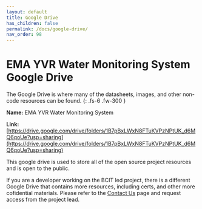 ```yaml
---
layout: default
title: Google Drive
has_children: false
permalink: /docs/google-drive/
nav_order: 98
---
```


# EMA YVR Water Monitoring System Google Drive

The Google Drive is where many of the datasheets, images, and other non-code resources can be found.
{: .fs-6 .fw-300 }

**Name:** EMA YVR Water Monitoring System

**Link:** [https://drive.google.com/drive/folders/1B7pBxLWxN8FTuKVPzNPtUK_d6MQ6qoUe?usp=sharing](https://drive.google.com/drive/folders/1B7pBxLWxN8FTuKVPzNPtUK_d6MQ6qoUe?usp=sharing)

This google drive is used to store all of the open source project resources and is open to the public.

If you are a developer working on the BCIT led project, there is a different Google Drive that contains more resources, including certs, and other more cofidential materials. Please refer to the [Contact Us](https://bcit-reseach-long-term-issp.github.io/docs/contact-us/) page and request access from the project lead.
